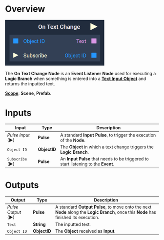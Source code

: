 # Overview

![The On Text Change Node.](../../../.gitbook/assets/ontextchangenode.png)

The **On Text Change Node** is an **Event Listener** **Node** used for executing a **Logic Branch** when something is entered into a [**Text Input Object**](../../../objects-and-types/scene2d-objects/gui.md#text-input) and returns the inputted text.

[**Scope**](../../overview.md#scopes): **Scene**, **Prefab**.


# Inputs

|Input|Type|Description|
|---|---|---|
|*Pulse Input* (►)|**Pulse**|A standard **Input Pulse**, to trigger the execution of the **Node**.|
|`Object ID`|**ObjectID**|The **Object** in which a text change triggers the **Logic Branch**. |
| `Subscribe` (►)|**Pulse** | An **Input Pulse** that needs to be triggered to start listening to the **Event**. |

# Outputs

|Output|Type|Description|
|---|---|---|
|*Pulse Output* (►)|**Pulse**|A standard **Output Pulse**, to move onto the next **Node** along the **Logic Branch**, once this **Node** has finished its execution.|
|`Text`|**String**|The inputted text.|
|`Object ID`|**ObjectID**| The **Object** received as **Input**. |




